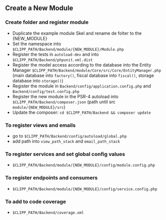 ## Create a New Module

### Create folder and register module
- Duplicate the example module Skel and rename de folter to the {NEW_MODULE}
- Set the namespace into `$CLIPP_PATH/Backend/module/{NEW_MODULE}/Module.php`
- Register the tests in `autoload-dev` and into `$CLIPP_PATH/Backend/phpunit.xml.dist`
- Register the model access according to the database into the Entity Manager `$CLIPP_PATH/Backend/module/Core/src/Core/EntityManager.php` (main database into `factory()`, fiscal database into `fiscal()`, storage database into `storage()`)
- Register the module in `Backend/config/application.config.php` and `Backend/config/test.config.php`
- Register the new module in the PSR-4 autoload into `$CLIPP_PATH/Backend/composer.json` (path until src `module/{NEW_MODULE}/src`)
- Update the composer: `cd $CLIPP_PATH/Backend && composer update`


### To register views and emails
- go to `$CLIPP_PATH/Backend/config/autoload/global.php`
- add path into `view_path_stack` and `email_path_stack`

### To register services and set global config values
- `$CLIPP_PATH/Backend/module/{NEW_MODULE}/config/module.config.php`

### To register endpoints and consumers
- `$CLIPP_PATH/Backend/module/{NEW_MODULE}/config/service.config.php`

### To add to code coverage
- `$CLIPP_PATH/Backend/coverage.xml`
